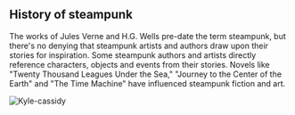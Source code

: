 
## History of steampunk

The works of Jules Verne and H.G. Wells pre-date the term steampunk, but there's no denying that steampunk artists and authors draw upon their stories for inspiration. Some steampunk authors and artists directly reference characters, objects and events from their stories. Novels like "Twenty Thousand Leagues Under the Sea," "Journey to the Center of the Earth" and "The Time Machine" have influenced steampunk fiction and art.

![Kyle-cassidy](https://firebasestorage.googleapis.com/v0/b/bootstrap-docsify-react.appspot.com/o/Kyle-cassidy-steampunk.jpg?alt=media&token=d8377e8f-0400-487d-bf36-bf830308fe52)